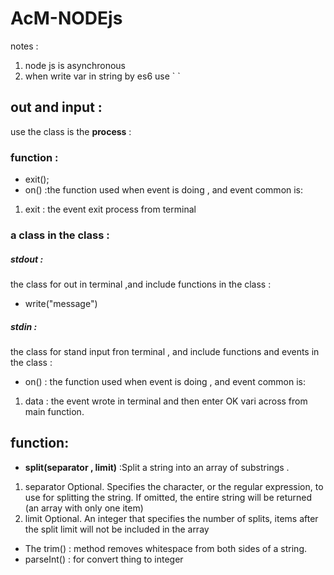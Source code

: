 # AcM-NODEjs
notes :
1. node js is asynchronous
2. when write var in string  by es6 use  \` \`
## out and input :
use the class is the **process** :
### function :
- exit();
- on() :the function used when event is doing , and event common is:
1.  exit : the event exit process from terminal
### a class in the class :
##### stdout :
the class for out in terminal ,and include functions in the class  :
- write("message")

##### stdin :
the class for stand input fron terminal , and include functions and events in the class :
-  on() : the function used when event is doing , and event common is:
1.  data : the event wrote in terminal and then enter OK
vari across from main function.

## function:
- **split(separator , limit)** :Split a string into an array of substrings .
1. separator	Optional. Specifies the character, or the regular expression, to use for splitting the string. If omitted, the entire string will be returned (an array with only one item)
2. limit	Optional. An integer that specifies the number of splits, items after the split limit will not be included in the array
- The trim() : method removes whitespace from both sides of a string.
- parseInt() : for convert thing to integer
